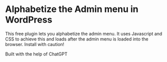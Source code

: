# Alphabetize the Admin menu in WordPress
This free plugin lets you alphabetize the admin menu. It uses Javascript and CSS to achieve this and loads after the admin menu is loaded into the browser. Install with caution!

Built with the help of ChatGPT
